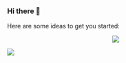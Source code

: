 ### Hi there 👋

Here are some ideas to get you started:

<div align="center">
  <img src="https://github-readme-stats.vercel.app/api?username=seekaddo&show_icons=true&hide_title=true" />
</div>

![](https://komarev.com/ghpvc/?username=seekaddo)
